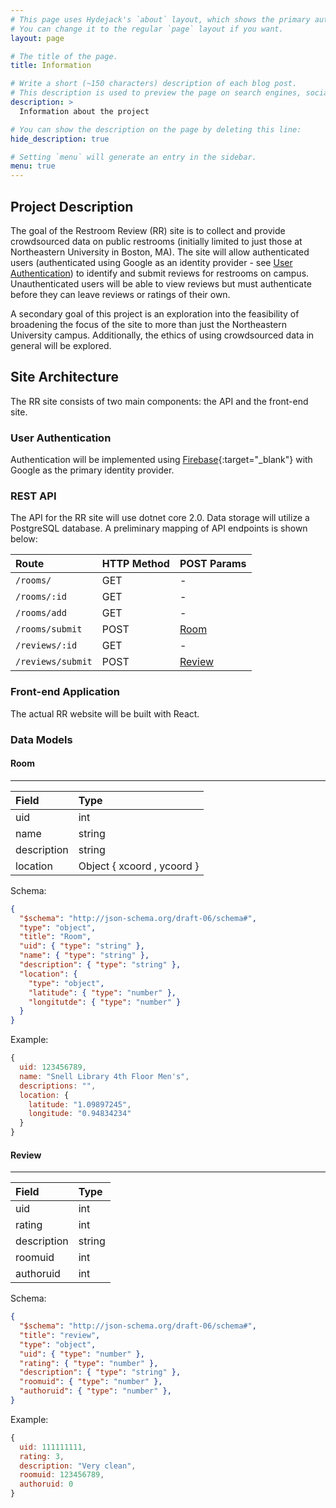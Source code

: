 ```yaml
---
# This page uses Hydejack's `about` layout, which shows the primary author's picture and about text at the top.
# You can change it to the regular `page` layout if you want.
layout: page

# The title of the page.
title: Information

# Write a short (~150 characters) description of each blog post.
# This description is used to preview the page on search engines, social media, etc.
description: >
  Information about the project

# You can show the description on the page by deleting this line:
hide_description: true

# Setting `menu` will generate an entry in the sidebar.
menu: true
---
```


## Project Description
The goal of the Restroom Review (RR) site is to collect and provide crowdsourced data on public restrooms (initially limited to just those at Northeastern University in Boston, MA). The site will allow authenticated users (authenticated using Google as an identity provider - see [User Authentication](#user-authentication)) to identify and submit reviews for restrooms on campus. Unauthenticated users will be able to view reviews but must authenticate before they can leave reviews or ratings of their own.

A secondary goal of this project is an exploration into the feasibility of broadening the focus of the site to more than just the Northeastern University campus. Additionally, the ethics of using crowdsourced data in general will be explored. 

## Site Architecture
The RR site consists of two main components: the API and the front-end site.

### User Authentication
Authentication will be implemented using [Firebase](https://github.com/firebase/firebaseui-web){:target="_blank"} with Google as the primary identity provider.

### REST API
The API for the RR site will use dotnet core 2.0. Data storage will utilize a PostgreSQL database. A preliminary mapping of API endpoints is shown below:

| Route                     | HTTP Method             | POST Params                                  |   
|:--------------------------|:------------------------|:---------------------------------------------|
|`/rooms/`                  | GET                     | -                                            |   
|`/rooms/:id`               | GET                     | -                                            |   
|`/rooms/add`               | GET                     | -                                            |   
|`/rooms/submit`            | POST                    | [Room](#data-model-room)                     |   
|`/reviews/:id`             | GET                     | -                                            |   
|`/reviews/submit`          | POST                    | [Review](#data-model-review)                 |   

### Front-end Application
The actual RR website will be built with React.

### Data Models
#### <a id="data-model-room"></a>Room
<hr/>

| Field          | Type                       |
|:---------------|:---------------------------|
| uid            | int                        |
| name           | string                     |
| description    | string                     |
| location       | Object { xcoord , ycoord } |

Schema:
```json
{
  "$schema": "http://json-schema.org/draft-06/schema#",
  "type": "object",
  "title": "Room",
  "uid": { "type": "string" },
  "name": { "type": "string" },
  "description": { "type": "string" },
  "location": {
    "type": "object",
    "latitude": { "type": "number" },
    "longitutde": { "type": "number" }
  }
}
```

Example:
```js
{
  uid: 123456789,
  name: "Snell Library 4th Floor Men's",
  descriptions: "",
  location: {
    latitude: "1.09897245",
    longitude: "0.94834234"
  }
}
```

#### <a id="data-model-review"></a>Review
<hr/>

| Field          | Type               |
|:---------------|:-------------------|
| uid            | int                |
| rating         | int                |
| description    | string             |
| roomuid        | int                |
| authoruid      | int                |

Schema: 
```json
{
  "$schema": "http://json-schema.org/draft-06/schema#",
  "title": "review",
  "type": "object",
  "uid": { "type": "number" },
  "rating": { "type": "number" },
  "description": { "type": "string" },
  "roomuid": { "type": "number" },
  "authoruid": { "type": "number" },
}
```

Example:
```js
{
  uid: 111111111,
  rating: 3,
  description: "Very clean",
  roomuid: 123456789,
  authoruid: 0
}
```


